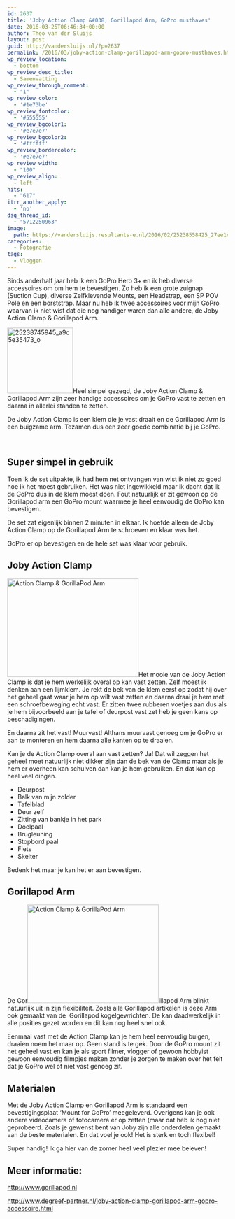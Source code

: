 ```yaml
---
id: 2637
title: 'Joby Action Clamp &#038; Gorillapod Arm, GoPro musthaves'
date: 2016-03-25T06:46:34+00:00
author: Theo van der Sluijs
layout: post
guid: http://vandersluijs.nl/?p=2637
permalink: /2016/03/joby-action-clamp-gorillapod-arm-gopro-musthaves.html
wp_review_location:
  - bottom
wp_review_desc_title:
  - Samenvatting
wp_review_through_comment:
  - "1"
wp_review_color:
  - '#1e73be'
wp_review_fontcolor:
  - '#555555'
wp_review_bgcolor1:
  - '#e7e7e7'
wp_review_bgcolor2:
  - '#ffffff'
wp_review_bordercolor:
  - '#e7e7e7'
wp_review_width:
  - "100"
wp_review_align:
  - left
hits:
  - "617"
itrr_another_apply:
  - 'no'
dsq_thread_id:
  - "5712250963"
image: 
  path: https://vandersluijs.resultants-e.nl/2016/02/25238558425_27ee1c9977_o-825x510.jpg
categories:
  - Fotografie
tags:
  - Vloggen
---
```

Sinds anderhalf jaar heb ik een GoPro Hero 3+ en ik heb diverse accessoires om om hem te bevestigen. Zo heb ik een grote zuignap (Suction Cup), diverse Zelfklevende Mounts, een Headstrap, een SP POV Pole en een borststrap. Maar nu heb ik twee accessoires voor mijn GoPro waarvan ik niet wist dat die nog handiger waren dan alle andere, de Joby Action Clamp & Gorillapod Arm.<!--more-->

<img class="alignleft size-thumbnail wp-image-2606" src="https://vandersluijs.resultants-e.nl/2016/02/25238745945_a9c5e35473_o-150x150.jpg" alt="25238745945_a9c5e35473_o" width="150" height="150" srcset="https://vandersluijs.resultants-e.nl/2016/02/25238745945_a9c5e35473_o-150x150.jpg 150w, https://vandersluijs.resultants-e.nl/2016/02/25238745945_a9c5e35473_o-65x65.jpg 65w" sizes="(max-width: 150px) 100vw, 150px" />Heel simpel gezegd, de Joby Action Clamp & Gorillapod Arm zijn zeer handige accessoires om je GoPro vast te zetten en daarna in allerlei standen te zetten.

De Joby Action Clamp is een klem die je vast draait en de Gorillapod Arm is een buigzame arm. Tezamen dus een zeer goede combinatie bij je GoPro.

&nbsp;

## Super simpel in gebruik

Toen ik de set uitpakte, ik had hem net ontvangen van wist ik niet zo goed hoe ik het moest gebruiken. Het was niet ingewikkeld maar ik dacht dat ik de GoPro dus in de klem moest doen. Fout natuurlijk er zit gewoon op de Gorillapod arm een GoPro mount waarmee je heel eenvoudig de GoPro kan bevestigen.

De set zat eigenlijk binnen 2 minuten in elkaar. Ik hoefde alleen de Joby Action Clamp op de Gorillapod Arm te schroeven en klaar was het.

GoPro er op bevestigen en de hele set was klaar voor gebruik.

## Joby Action Clamp

<img class="alignleft size-medium wp-image-2602" src="https://vandersluijs.resultants-e.nl/2016/02/25212454456_77de443f4c_o-e1458886619155-300x225.jpg" alt="Action Clamp & GorillaPod Arm" width="300" height="225" srcset="https://vandersluijs.resultants-e.nl/2016/02/25212454456_77de443f4c_o-e1458886619155-300x225.jpg 300w, https://vandersluijs.resultants-e.nl/2016/02/25212454456_77de443f4c_o-e1458886619155-768x576.jpg 768w, https://vandersluijs.resultants-e.nl/2016/02/25212454456_77de443f4c_o-e1458886619155-1024x768.jpg 1024w, https://vandersluijs.resultants-e.nl/2016/02/25212454456_77de443f4c_o-e1458886619155.jpg 1200w" sizes="(max-width: 300px) 100vw, 300px" />Het mooie van de Joby Action Clamp is dat je hem werkelijk overal op kan vast zetten. Zelf moest ik denken aan een lijmklem. Je rekt de bek van de klem eerst op zodat hij over het geheel gaat waar je hem op wilt vast zetten en daarna draai je hem met een schroefbeweging echt vast. Er zitten twee rubberen voetjes aan dus als je hem bijvoorbeeld aan je tafel of deurpost vast zet heb je geen kans op beschadigingen.

En daarna zit het vast! Muurvast! Althans muurvast genoeg om je GoPro er aan te monteren en hem daarna alle kanten op te draaien.

Kan je de Action Clamp overal aan vast zetten? Ja! Dat wil zeggen het geheel moet natuurlijk niet dikker zijn dan de bek van de Clamp maar als je hem er overheen kan schuiven dan kan je hem gebruiken. En dat kan op heel veel dingen.

  * Deurpost
  * Balk van mijn zolder
  * Tafelblad
  * Deur zelf
  * Zitting van bankje in het park
  * Doelpaal
  * Brugleuning
  * Stopbord paal
  * Fiets
  * Skelter

Bedenk het maar je kan het er aan bevestigen.

## Gorillapod Arm

De Gor<img class="alignright size-medium wp-image-2598" src="https://vandersluijs.resultants-e.nl/2016/02/24942693350_2ed041c1b9_o-300x225.jpg" alt="Action Clamp & GorillaPod Arm" width="300" height="225" srcset="https://vandersluijs.resultants-e.nl/2016/02/24942693350_2ed041c1b9_o-300x225.jpg 300w, https://vandersluijs.resultants-e.nl/2016/02/24942693350_2ed041c1b9_o-768x576.jpg 768w, https://vandersluijs.resultants-e.nl/2016/02/24942693350_2ed041c1b9_o-1024x768.jpg 1024w, https://vandersluijs.resultants-e.nl/2016/02/24942693350_2ed041c1b9_o.jpg 1200w" sizes="(max-width: 300px) 100vw, 300px" />illapod Arm blinkt natuurlijk uit in zijn flexibiliteit. Zoals alle Gorillapod artikelen is deze Arm ook gemaakt van de  Gorillapod kogelgewrichten. De kan daadwerkelijk in alle posities gezet worden en dit kan nog heel snel ook.

Eenmaal vast met de Action Clamp kan je hem heel eenvoudig buigen, draaien noem het maar op. Geen stand is te gek. Door de GoPro mount zit het geheel vast en kan je als sport filmer, vlogger of gewoon hobbyist gewoon eenvoudig filmpjes maken zonder je zorgen te maken over het feit dat je GoPro wel of niet vast genoeg zit.

## Materialen

Met de Joby Action Clamp en Gorillapod Arm is standaard een bevestigingsplaat ‘Mount for GoPro’ meegeleverd. Overigens kan je ook andere videocamera of fotocamera er op zetten (maar dat heb ik nog niet geprobeerd. Zoals je gewenst bent van Joby zijn alle onderdelen gemaakt van de beste materialen. En dat voel je ook! Het is sterk en toch flexibel!

Super handig! Ik ga hier van de zomer heel veel plezier mee beleven!

## Meer informatie:

<http://www.gorillapod.nl>

<a href="http://www.degreef-partner.nl/joby-action-clamp-gorillapod-arm-gopro-accessoire.html" target="_blank">http://www.degreef-partner.nl/joby-action-clamp-gorillapod-arm-gopro-accessoire.html</a>
